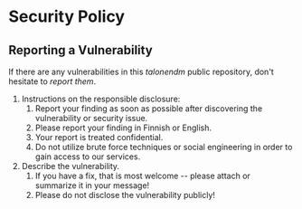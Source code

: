 # Security Policy

## Reporting a Vulnerability

If there are any vulnerabilities in this *talonendm* public repository, don't hesitate to _report them_.

1. Instructions on the responsible disclosure:
   1. Report your finding as soon as possible after discovering the vulnerability or security issue.
   2. Please report your finding in Finnish or English. 
   3. Your report is treated confidential.
   4. Do not utilize brute force techniques or social engineering in order to gain access to our services.
2. Describe the vulnerability.
   1. If you have a fix, that is most welcome -- please attach or summarize it in your message!
   2. Please do not disclose the vulnerability publicly!